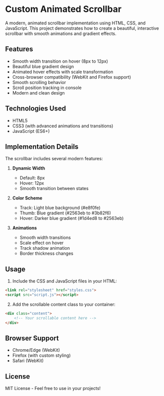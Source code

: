 # Custom Animated Scrollbar

A modern, animated scrollbar implementation using HTML, CSS, and JavaScript. This project demonstrates how to create a beautiful, interactive scrollbar with smooth animations and gradient effects.

## Features

- Smooth width transition on hover (8px to 12px)
- Beautiful blue gradient design
- Animated hover effects with scale transformation
- Cross-browser compatibility (WebKit and Firefox support)
- Smooth scrolling behavior
- Scroll position tracking in console
- Modern and clean design

## Technologies Used

- HTML5
- CSS3 (with advanced animations and transitions)
- JavaScript (ES6+)

## Implementation Details

The scrollbar includes several modern features:

1. **Dynamic Width**
   - Default: 8px
   - Hover: 12px
   - Smooth transition between states

2. **Color Scheme**
   - Track: Light blue background (#e8f0fe)
   - Thumb: Blue gradient (#2563eb to #3b82f6)
   - Hover: Darker blue gradient (#1d4ed8 to #2563eb)

3. **Animations**
   - Smooth width transitions
   - Scale effect on hover
   - Track shadow animation
   - Border thickness changes

## Usage

1. Include the CSS and JavaScript files in your HTML:
```html
<link rel="stylesheet" href="styles.css">
<script src="script.js"></script>
```

2. Add the scrollable content class to your container:
```html
<div class="content">
    <!-- Your scrollable content here -->
</div>
```

## Browser Support

- Chrome/Edge (WebKit)
- Firefox (with custom styling)
- Safari (WebKit)

## License

MIT License - Feel free to use in your projects! 